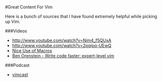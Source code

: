 #Great Content For Vim

Here is a bunch of sources that I have found extremely helpful while picking up Vim.

###Videos
* http://www.youtube.com/watch?v=Nim4_f5QUxA
* http://www.youtube.com/watch?v=2pqipq-UEwQ
* [Nice Use of Macros](http://www.youtube.com/watch?v=pCiVCiku3cM)
* [Ben Orenstein - Write code faster: expert-level vim](http://www.youtube.com/watch?v=SkdrYWhh-8s)

###Podcast
* [vimcast](http://vimcasts.org/)

